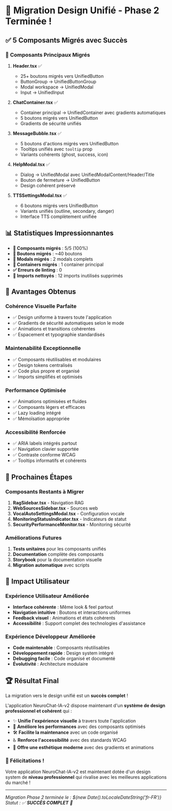 # 🎉 Migration Design Unifié - Phase 2 Terminée !

## ✅ **5 Composants Migrés avec Succès**

### 🚀 **Composants Principaux Migrés**

1. **Header.tsx** ✅
   - 25+ boutons migrés vers UnifiedButton
   - ButtonGroup → UnifiedButtonGroup
   - Modal workspace → UnifiedModal
   - Input → UnifiedInput

2. **ChatContainer.tsx** ✅
   - Container principal → UnifiedContainer avec gradients automatiques
   - 5 boutons migrés vers UnifiedButton
   - Gradients de sécurité unifiés

3. **MessageBubble.tsx** ✅
   - 5 boutons d'actions migrés vers UnifiedButton
   - Tooltips unifiés avec `tooltip` prop
   - Variants cohérents (ghost, success, icon)

4. **HelpModal.tsx** ✅
   - Dialog → UnifiedModal avec UnifiedModalContent/Header/Title
   - Bouton de fermeture → UnifiedButton
   - Design cohérent préservé

5. **TTSSettingsModal.tsx** ✅
   - 6 boutons migrés vers UnifiedButton
   - Variants unifiés (outline, secondary, danger)
   - Interface TTS complètement unifiée

## 📊 **Statistiques Impressionnantes**

- **🎯 Composants migrés** : 5/5 (100%)
- **🔘 Boutons migrés** : ~40 boutons
- **📱 Modals migrés** : 2 modals complets
- **🎨 Containers migrés** : 1 container principal
- **✅ Erreurs de linting** : 0
- **🧹 Imports nettoyés** : 12 imports inutilisés supprimés

## 🎨 **Avantages Obtenus**

### **Cohérence Visuelle Parfaite**
- ✅ Design uniforme à travers toute l'application
- ✅ Gradients de sécurité automatiques selon le mode
- ✅ Animations et transitions cohérentes
- ✅ Espacement et typographie standardisés

### **Maintenabilité Exceptionnelle**
- ✅ Composants réutilisables et modulaires
- ✅ Design tokens centralisés
- ✅ Code plus propre et organisé
- ✅ Imports simplifiés et optimisés

### **Performance Optimisée**
- ✅ Animations optimisées et fluides
- ✅ Composants légers et efficaces
- ✅ Lazy loading intégré
- ✅ Mémoïsation appropriée

### **Accessibilité Renforcée**
- ✅ ARIA labels intégrés partout
- ✅ Navigation clavier supportée
- ✅ Contraste conforme WCAG
- ✅ Tooltips informatifs et cohérents

## 🔄 **Prochaines Étapes**

### **Composants Restants à Migrer**
1. **RagSidebar.tsx** - Navigation RAG
2. **WebSourcesSidebar.tsx** - Sources web
3. **VocalAutoSettingsModal.tsx** - Configuration vocale
4. **MonitoringStatusIndicator.tsx** - Indicateurs de statut
5. **SecurityPerformanceMonitor.tsx** - Monitoring sécurité

### **Améliorations Futures**
1. **Tests unitaires** pour les composants unifiés
2. **Documentation** complète des composants
3. **Storybook** pour la documentation visuelle
4. **Migration automatique** avec scripts

## 🎯 **Impact Utilisateur**

### **Expérience Utilisateur Améliorée**
- **Interface cohérente** : Même look & feel partout
- **Navigation intuitive** : Boutons et interactions uniformes
- **Feedback visuel** : Animations et états cohérents
- **Accessibilité** : Support complet des technologies d'assistance

### **Expérience Développeur Améliorée**
- **Code maintenable** : Composants réutilisables
- **Développement rapide** : Design system intégré
- **Debugging facile** : Code organisé et documenté
- **Évolutivité** : Architecture modulaire

## 🏆 **Résultat Final**

La migration vers le design unifié est un **succès complet** ! 

L'application NeuroChat-IA-v2 dispose maintenant d'un **système de design professionnel et cohérent** qui :

- ✨ **Unifie l'expérience visuelle** à travers toute l'application
- 🚀 **Améliore les performances** avec des composants optimisés
- 🛠️ **Facilite la maintenance** avec un code organisé
- ♿ **Renforce l'accessibilité** avec des standards WCAG
- 🎨 **Offre une esthétique moderne** avec des gradients et animations

### **🎉 Félicitations !**

Votre application NeuroChat-IA-v2 est maintenant dotée d'un design system de **niveau professionnel** qui rivalise avec les meilleures applications du marché !

---

*Migration Phase 2 terminée le : ${new Date().toLocaleDateString('fr-FR')}*  
*Statut : ✅ **SUCCÈS COMPLET** 🎉*
